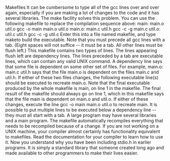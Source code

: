 Makefiles
It can be cumbersome to type all of the gcc lines over and over again, especially if you are making a lot of changes to the code and it has several libraries. The make facility solves this problem. You can use the following makefile to replace the compilation sequence above:
main: main.o util.o
        gcc -o main main.o util.o
main.o: main.c util.h
        gcc -c -g main.c
util.o: util.c util.h
        gcc -c -g util.c
Enter this into a file named makefile, and type maketo build the executable. Note that you must precede all gcc lines with a tab. (Eight spaces will not suffice -- it must be a tab. All other lines must be flush left.)
This makefile contains two types of lines. The lines appearing flush left are dependency lines. The lines preceded by a tab are executable lines, which can contain any valid UNIX command. A dependency line says that some file is dependent on some other set of files. For example, main.o: main.c util.h says that the file main.o is dependent on the files main.c and util.h. If either of these two files changes, the following executable line(s) should be executed to recreate main.o.
Note that the final executable produced by the whole makefile is main, on line 1 in the makefile. The final result of the makefile should always go on line 1, which in this makefile says that the file main is dependent on main.o and util.o. If either of these changes, execute the line gcc -o main main.o util.o to recreate main.
It is possible to put multiple lines to be executed below a dependency line -- they must all start with a tab. A large program may have several libraries and a main program. The makefile automatically recompiles everything that needs to be recompiled because of a change.
If you are not working on a UNIX machine, your compiler almost certainly has functionality equivalent to makefiles. Read the documentation for your compiler to learn how to use it.
Now you understand why you have been including stdio.h in earlier programs. It is simply a standard library that someone created long ago and made available to other programmers to make their lives easier.